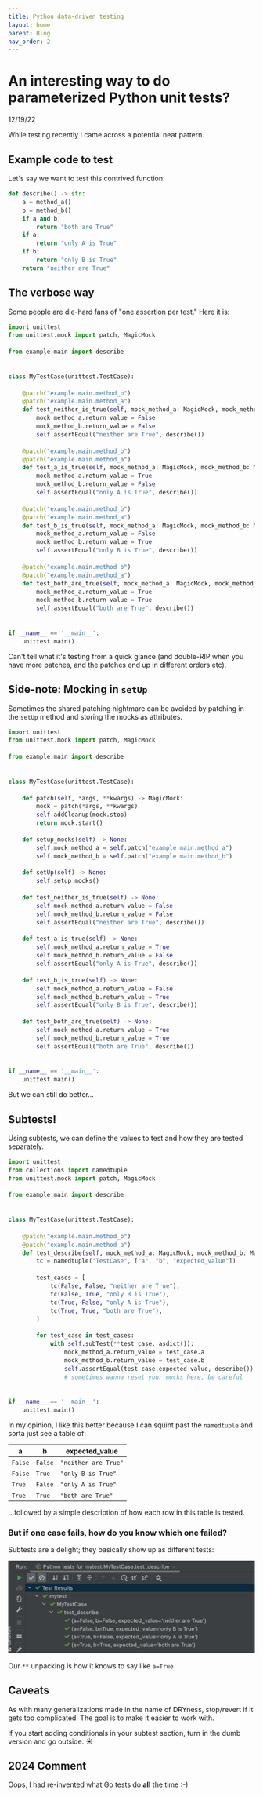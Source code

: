 ```yaml
---
title: Python data-driven testing
layout: home
parent: Blog
nav_order: 2
---
```


# An interesting way to do parameterized Python unit tests?

12/19/22

While testing recently I came across a potential neat pattern.

## Example code to test

Let's say we want to test this contrived function:

```python
def describe() -> str:
    a = method_a()
    b = method_b()
    if a and b:
        return "both are True"
    if a:
        return "only A is True"
    if b:
        return "only B is True"
    return "neither are True"
```

## The verbose way

Some people are die-hard fans of "one assertion per test." Here it is:

```python
import unittest
from unittest.mock import patch, MagicMock

from example.main import describe


class MyTestCase(unittest.TestCase):

    @patch("example.main.method_b")
    @patch("example.main.method_a")
    def test_neither_is_true(self, mock_method_a: MagicMock, mock_method_b: MagicMock) -> None:
        mock_method_a.return_value = False
        mock_method_b.return_value = False
        self.assertEqual("neither are True", describe())

    @patch("example.main.method_b")
    @patch("example.main.method_a")
    def test_a_is_true(self, mock_method_a: MagicMock, mock_method_b: MagicMock) -> None:
        mock_method_a.return_value = True
        mock_method_b.return_value = False
        self.assertEqual("only A is True", describe())

    @patch("example.main.method_b")
    @patch("example.main.method_a")
    def test_b_is_true(self, mock_method_a: MagicMock, mock_method_b: MagicMock) -> None:
        mock_method_a.return_value = False
        mock_method_b.return_value = True
        self.assertEqual("only B is True", describe())

    @patch("example.main.method_b")
    @patch("example.main.method_a")
    def test_both_are_true(self, mock_method_a: MagicMock, mock_method_b: MagicMock) -> None:
        mock_method_a.return_value = True
        mock_method_b.return_value = True
        self.assertEqual("both are True", describe())


if __name__ == '__main__':
    unittest.main()
```

Can't tell what it's testing from a quick glance (and double-RIP when you have more patches, and the patches end up in different orders etc).

## Side-note: Mocking in `setUp`

Sometimes the shared patching nightmare can be avoided by patching in the `setUp` method and storing the mocks as attributes.

```python
import unittest
from unittest.mock import patch, MagicMock

from example.main import describe


class MyTestCase(unittest.TestCase):

    def patch(self, *args, **kwargs) -> MagicMock:
        mock = patch(*args, **kwargs)
        self.addCleanup(mock.stop)
        return mock.start()

    def setup_mocks(self) -> None:
        self.mock_method_a = self.patch("example.main.method_a")
        self.mock_method_b = self.patch("example.main.method_b")

    def setUp(self) -> None:
        self.setup_mocks()

    def test_neither_is_true(self) -> None:
        self.mock_method_a.return_value = False
        self.mock_method_b.return_value = False
        self.assertEqual("neither are True", describe())

    def test_a_is_true(self) -> None:
        self.mock_method_a.return_value = True
        self.mock_method_b.return_value = False
        self.assertEqual("only A is True", describe())

    def test_b_is_true(self) -> None:
        self.mock_method_a.return_value = False
        self.mock_method_b.return_value = True
        self.assertEqual("only B is True", describe())

    def test_both_are_true(self) -> None:
        self.mock_method_a.return_value = True
        self.mock_method_b.return_value = True
        self.assertEqual("both are True", describe())


if __name__ == '__main__':
    unittest.main()
```

But we can still do better...


## Subtests!

Using subtests, we can define the values to test and how they are tested separately.

```python
import unittest
from collections import namedtuple
from unittest.mock import patch, MagicMock

from example.main import describe


class MyTestCase(unittest.TestCase):

    @patch("example.main.method_b")
    @patch("example.main.method_a")
    def test_describe(self, mock_method_a: MagicMock, mock_method_b: MagicMock) -> None:
        tc = namedtuple("TestCase", ["a", "b", "expected_value"])

        test_cases = [
            tc(False, False, "neither are True"),
            tc(False, True, "only B is True"),
            tc(True, False, "only A is True"),
            tc(True, True, "both are True"),
        ]

        for test_case in test_cases:
            with self.subTest(**test_case._asdict()):
                mock_method_a.return_value = test_case.a
                mock_method_b.return_value = test_case.b
                self.assertEqual(test_case.expected_value, describe())
                # sometimes wanna reset your mocks here, be careful


if __name__ == '__main__':
    unittest.main()
```

In my opinion, I like this better because I can squint past the `namedtuple` and sorta just see a table of:

| a | b | expected_value |
|---|---|----------------|
| `False` | `False` | `"neither are True"` |
| `False` | `True` | `"only B is True"` |
| `True` | `False` | `"only A is True"` |
| `True` | `True` | `"both are True"` |

...followed by a simple description of how each row in this table is tested.

### But if one case fails, how do you know which one failed?

Subtests are a delight; they basically show up as different tests:

![Subtest Execution](/assets/images/subtest_execution.png)

Our `**` unpacking is how it knows to say like `a=True`

## Caveats

As with many generalizations made in the name of DRYness, stop/revert if it gets too complicated. The goal is to make it easier to work with.

If you start adding conditionals in your subtest section, turn in the dumb version and go outside. ☀️

## 2024 Comment

Oops, I had re-invented what Go tests do **all** the time :-)
